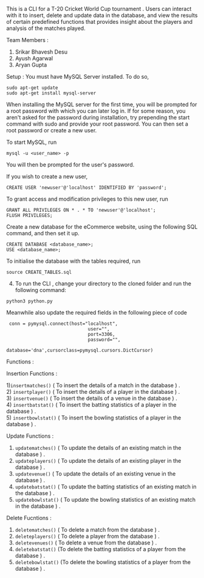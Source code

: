 This is a CLI for a T-20 Cricket World Cup tournament . Users can interact with it to insert, delete and update data in the database, and view the results of certain predefined functions that provides insight about the players and analysis of the matches played.

Team Members :

1. Srikar Bhavesh Desu
2. Ayush Agarwal
3. Aryan Gupta

Setup :
You must have MySQL Server installed. To do so,
```
sudo apt-get update
sudo apt-get install mysql-server
```
When installing the MySQL server for the first time, you will be prompted for a root password with which you can later log in. If for some reason, you aren't asked for the password during installation, try prepending the start command with sudo and provide your root password. You can then set a root password or create a new user.

To start MySQL, run
```
mysql -u <user_name> -p
```
You will then be prompted for the user's password.

If you wish to create a new user,
```
CREATE USER 'newuser'@'localhost' IDENTIFIED BY 'password';
```
To grant access and modification privileges to this new user, run
```
GRANT ALL PRIVILEGES ON * . * TO 'newuser'@'localhost';
FLUSH PRIVILEGES;
```
Create a new database for the eCommerce website, using the following SQL command, and then set it up.
```
CREATE DATABASE <database_name>;
USE <database_name>;
```
To initialise the database with the tables required, run
```
source CREATE_TABLES.sql
```
4. To run the CLI ,  change your directory to the cloned folder and run the following command:
```
python3 python.py
```
Meanwhile also update the required fields in the following piece of code 
```
 conn = pymysql.connect(host="localhost",
                              user="",
                              port=3306,
                              password="",
                              database='dna',cursorclass=pymysql.cursors.DictCursor)                             
```

Functions :

Insertion Functions : 

1)```insertmatches()``` ( To insert the details of a match in the database ) .                         
2) ```insertplayer()``` ( To insert the details of a player in the database ) .                      
3) ```insertvenue()``` ( To insert the details of a venue in the database ) .                         
4) ```insertbatstat()``` ( To insert the batting statistics of a player in the database ) .           
5) ```insertbowlstat()``` ( To insert the bowling statistics of a player in the database ) .           

Update Functions :

1) ```updatematches()``` ( To update the details of an existing match in the database ) .
2) ```updateplayers()``` (  To update the details of an existing player in the database ) .
3) ```updatevenue()``` (  To update the details of an existing venue in the database  ) .
4) ```updatebatstat()``` ( To update the batting statistics of an existing match in the database ) .
5) ```updatebowlstat()``` ( To update the bowling statistics of an existing match in the database ) .

Delete Fucntions : 


1) ```deletematches()``` ( To delete a match from the database ) .
2) ```deleteplayers()``` ( To delete a player from the database ) .
3) ```deletevenues()``` ( To delete a venue from the database ) .
4) ```deletebatstat()``` (To delete the batting statistics of a player from the database ) .
5) ```deletebowlstat()``` (To delete the bowling statistics of a player from the database  ) .






